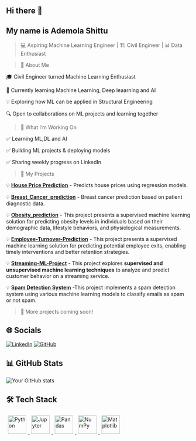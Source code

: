 ## Hi there 👋
## My name is Ademola Shittu

> 💻 Aspiring Machine Learning Engineer | 🏗 Civil Engineer | 📊 Data Enthusiast

> 🚀 About Me

🎓 Civil Engineer turned Machine Learning Enthusiast

🤖 Currently learning Machine Learning, Deep leaarning and AI

💡 Exploring how ML can be applied in Structural Engineering

🔍 Open to collaborations on ML projects and learning together

> 📌 What I’m Working On

✅ Learning ML,DL and AI

✅ Building ML projects & deploying models

✅ Sharing weekly progress on LinkedIn

> 📂 My Projects
 
💡 **[House Price Prediction](https://github.com/Ademolashittu0543/House_price_-prediction)** - Predicts house prices using regression models.

💡 **[Breast_Cancer_prediction](https://github.com/Ademolashittu0543/Breast_Cancer_prediction)** - Breast cancer prediction based on patient diagnostic data.

💡 **[Obesity_prediction](https://github.com/Ademolashittu0543/Obesity-_Prediction)** - This project presents a supervised machine learning solution for predicting obesity levels in individuals based on their demographic data, lifestyle behaviors, and physiological measurements.

💡 **[Employee-Turnover-Prediction](https://github.com/Ademolashittu0543/Employee-Turnover-Prediction)** - This project presents a supervised machine learning solution for predicting potential employee exits, enabling timely interventions and better retention strategies.

💡 **[Streaming-ML-Project](https://github.com/Ademolashittu0543/Streaming-ML-Project)** - This project explores **supervised and unsupervised machine learning techniques** to analyze and predict customer behavior on a streaming service.

💡 **[Spam Detection System](https://github.com/Ademolashittu0543/Streaming-ML-Project)** -This project implements a spam detection system using various machine learning models to classify emails as spam or not spam.

> 📌 More projects coming soon!

## 🌐 Socials

[![LinkedIn](https://img.icons8.com/fluent/48/000000/linkedin.png)](https://www.linkedin.com/in/shittu-ademola-842126291/)
[![GitHub](https://img.icons8.com/fluent/48/000000/github.png)](https://github.com/Ademolashittu0543) 

## 📊 GitHub Stats

![Your GitHub stats](https://github-readme-stats.vercel.app/api?username=Ademolashittu0543&show_icons=true&theme=dark)  



## 🛠️ Tech Stack

<p align="left">
  <!-- Python -->
  <a href="https://www.python.org/" target="_blank" rel="noopener noreferrer">
    <img src="https://cdn.jsdelivr.net/gh/devicons/devicon/icons/python/python-original.svg" alt="Python" width="50" height="50" style="padding:5px;"/>
  </a>
  
  <!-- Jupyter -->
  <a href="https://jupyter.org/" target="_blank" rel="noopener noreferrer">
    <img src="https://cdn.jsdelivr.net/gh/devicons/devicon/icons/jupyter/jupyter-original.svg" alt="Jupyter" width="50" height="50" style="padding:5px;"/>
  </a>
  
  <!-- Pandas -->
  <a href="https://pandas.pydata.org/" target="_blank" rel="noopener noreferrer">
    <img src="https://cdn.jsdelivr.net/gh/devicons/devicon/icons/pandas/pandas-original.svg" alt="Pandas" width="50" height="50" style="padding:5px;"/>
  </a>
  
  <!-- NumPy -->
  <a href="https://numpy.org/" target="_blank" rel="noopener noreferrer">
    <img src="https://cdn.jsdelivr.net/gh/devicons/devicon/icons/numpy/numpy-original.svg" alt="NumPy" width="50" height="50" style="padding:5px;"/>
  </a>
  
  <!-- Matplotlib -->
  <img src="https://cdn.jsdelivr.net/gh/devicons/devicon/icons/matplotlib/matplotlib-original.svg" title="Matplotlib" alt="Matplotlib" width="50" height="50" style="padding:5px;"/>
</p>
